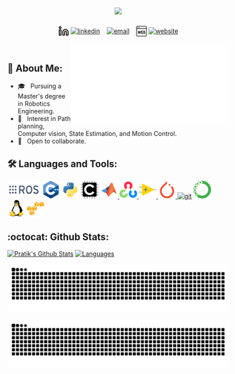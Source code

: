 <h1 align="center">

  <a href="https://git.io/typing-svg">
    <img src="https://readme-typing-svg.herokuapp.com/?lines=Hi+👋;I+am+Pratik+Bhujbal,;Roboticist&center=true&size=30">
  </a>

</h1>  

<div align="center">

<a href='https://www.linkedin.com/in/pratikbhujbal#gh-light-mode-only'><img align='center' alt="linkedin" src="https://github.com/prat1kbhujbal/prat1kbhujbal/blob/output/assets/linkedin-light.svg" height='24px'/></a>
<a href='https://www.linkedin.com/in/pratikbhujbal#gh-dark-mode-only'><img align='center' alt="linkedin" src="https://github.com/prat1kbhujbal/prat1kbhujbal/blob/output/assets/lnd.svg" height='30px'/></a>
&nbsp;&nbsp;
<a href="mailto:pbhujbal@umd.edu"><img align='center' alt="email" src="https://github.com/prat1kbhujbal/prat1kbhujbal/blob/output/assets/maild.svg" height='30px'/></a>
&nbsp;&nbsp;
<a href='https://github.com/prat33k-dev#gh-light-mode-only'><img align='center' alt="website" src="https://github.com/prat1kbhujbal/prat1kbhujbal/blob/output/assets/web2-light.png" height='24px'/></a>
<a href='https://github.com/prat33k-dev#gh-dark-mode-only'><img align='center' alt="website" src="https://github.com/prat1kbhujbal/prat1kbhujbal/blob/output/assets/webd.png" height='30px'/></a>

</div> 
&nbsp;&nbsp;

<img align="right" alt="GIF" src="https://github.com/prat1kbhujbal/prat1kbhujbal/blob/output/assets/walle.gif" width="360px"/>

## 🧐 About Me:
- 🎓 &nbsp; Pursuing a Master's degree in Robotics Engineering.
- 🤖 &nbsp; Interest in Path planning, Computer vision, State Estimation, and Motion Control. 
- 🤝 &nbsp; Open to collaborate.

## 🛠 Languages and Tools:
<p align="left"> 
<a href="https://www.ros.org/" target="_blank"> <img src="https://github.com/prat1kbhujbal/prat1kbhujbal/blob/output/assets/ros.png" alt="ROS" width="75" height="40"/></a>
<a href="https://cplusplus.com/" target="_blank"> <img src="https://raw.githubusercontent.com/devicons/devicon/master/icons/cplusplus/cplusplus-original.svg" alt="c++" width="40" height="40"/></a>
<a href="https://www.python.org" target="_blank"> <img src="https://raw.githubusercontent.com/devicons/devicon/master/icons/python/python-original.svg" alt="python" width="40" height="40"/></a>
<a href="https://www.electronicshub.org/basics-of-embedded-c-program/" target="_blank"> <img src="https://raw.githubusercontent.com/devicons/devicon/master/icons/embeddedc/embeddedc-original.svg" alt="Embedded C" width="40" height="40"/></a>
<a href="https://www.mathworks.com/" target="_blank"> <img src="https://raw.githubusercontent.com/devicons/devicon/master/icons/matlab/matlab-original.svg" alt="Matlab" width="40" height="40"/> </a>
<a href="https://opencv.org//" target="_blank"> <img src="https://raw.githubusercontent.com/devicons/devicon/master/icons/opencv/opencv-original.svg" alt="OpenCV" width="40" height="40"/> </a>
<a href="https://www.ni.com/en-us/shop/labview.html" target="_blank"> <img src="https://raw.githubusercontent.com/devicons/devicon/master/icons/labview/labview-original.svg" alt="LabVIEW" width="40" height="40"/> </a>
<a href="https://pytorch.org/" target="_blank"> <img src="https://raw.githubusercontent.com/devicons/devicon/master/icons/pytorch/pytorch-original.svg" alt="pytorch" width="40" height="40"/> </a>
<a href="https://git-scm.com/" target="_blank"> <img src="https://www.vectorlogo.zone/logos/git-scm/git-scm-icon.svg" alt="git" width="40" height="40"/></a> 
<a href="https://www.anaconda.com/" target="_blank"> <img src="https://raw.githubusercontent.com/devicons/devicon/master/icons/anaconda/anaconda-original.svg" alt="Anaconda" width="40" height="40"/></a>
<a href="https://www.linux.org/" target="_blank"> <img src="https://raw.githubusercontent.com/devicons/devicon/master/icons/linux/linux-original.svg" alt="linux" width="40" height="40"/></a>
<a href="https://aws.amazon.com/what-is-aws/?trk=fce796e8-4ceb-48e0-9767-89f7873fac3d&sc_channel=ps&s_kwcid=AL!4422!3!432339156147!e!!g!!amazon%20web%20services&ef_id=CjwKCAjwvNaYBhA3EiwACgndgtsTu-8NpKlzufyfsLgR2ReJWuBQh_CSyiWcJR1FhOCShqHbT1ELZxoCaDEQAvD_BwE:G:s&s_kwcid=AL!4422!3!432339156147!e!!g!!amazon%20web%20services" target="_blank"> <img src="https://raw.githubusercontent.com/devicons/devicon/master/icons/amazonwebservices/amazonwebservices-original.svg" alt="linux" width="40" height="40"/></a>
</p>

## :octocat: Github Stats:


<a href="#"><img alt="Pratik's Github Stats" src="https://github-readme-stats.vercel.app/api?username=prat1kbhujbal&show_icons=true&include_all_commits=true&count_private=true&theme=react&hide_border=true&bg_color=0D1117&title_color=5ce1e6&icon_color=5ce1e6" height="200"/></a>
 <a href="#"><img alt="Languages" src="https://github-readme-stats.vercel.app/api/top-langs/?username=prat1kbhujbal&langs_count=10&layout=compact&theme=react&hide_border=true&card_width=2&bg_color=0D1117&title_color=5ce1e6&icon_color=5ce1e6" height="200"/></a>

  
<div align="center">
 
 ![Snake animation](https://github.com/prat1kbhujbal/prat1kbhujbal/blob/output/github-contribution-grid-snake-sissa.svg#gh-dark-mode-only)
  
 ![Snake animation](https://github.com/prat1kbhujbal/prat1kbhujbal/blob/output/github-contribution-grid-snake-sissa-white.svg#gh-light-mode-only)
  
</div> 

